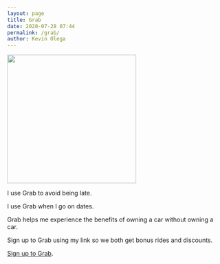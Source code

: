 ```yaml
--- 
layout: page
title: Grab
date: 2020-07-28 07:44
permalink: /grab/ 
author: Kevin Olega 
--- 
```


<img src="{{ site.url }}/images/2019-07-Kevin-Gray.jpg" width="300">

I use Grab to avoid being late.

I use Grab when I go on dates.

Grab helps me experience the benefits of owning a car without owning a car.

Sign up to Grab using my link so we both get bonus rides and discounts.

[Sign up to Grab](https://r.grab.com/grabkevinolega).